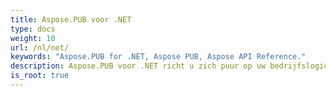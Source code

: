 ```yaml
---
title: Aspose.PUB voor .NET
type: docs
weight: 10
url: /nl/net/
keywords: "Aspose.PUB for .NET, Aspose PUB, Aspose API Reference."
description: Aspose.PUB voor .NET richt u zich puur op uw bedrijfslogica in plaats van in te gaan op de onderliggende details van het .pub-bestandsformaat.
is_root: true
---
```

